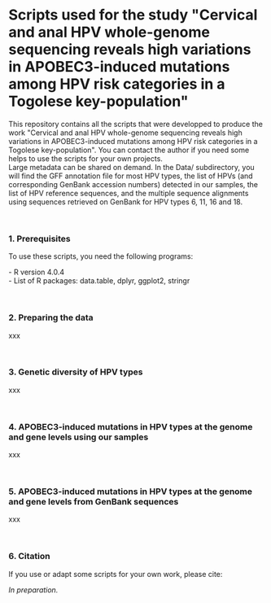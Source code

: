 # Scripts used for the study "Cervical and anal HPV whole-genome sequencing reveals high variations in APOBEC3-induced mutations among HPV risk categories in a Togolese key-population"
<p>This repository contains all the scripts that were developped to produce the work "Cervical and anal HPV whole-genome sequencing reveals high variations in APOBEC3-induced mutations among HPV risk categories in a Togolese key-population". You can contact the author if you need some helps to use the scripts for your own projects.<br>
 Large metadata can be shared on demand. In the Data/ subdirectory, you will find the GFF annotation file for most HPV types, the list of HPVs (and corresponding GenBank accession numbers) detected in our samples, the list of HPV reference sequences, and the multiple sequence alignments using sequences retrieved on GenBank for HPV types 6, 11, 16 and 18.</p>
 <br>
<h3>1. Prerequisites</h3>
 <p>To use these scripts, you need the following programs:</p>
 <p>
 - R version 4.0.4<br>
 - List of R packages: data.table, dplyr, ggplot2, stringr</p>
 <br>
 <h3>2. Preparing the data</h3>
 <p>xxx</p>
 <br>
 <h3>3. Genetic diversity of HPV types</h3>
 <p>xxx</p>
 <br>
  <h3>4. APOBEC3-induced mutations in HPV types at the genome and gene levels using our samples</h3>
 <p>xxx</p>
 <br>
  <h3>5. APOBEC3-induced mutations in HPV types at the genome and gene levels from GenBank sequences</h3>
 <p>xxx</p>
 <br>
 <h3>6. Citation</h3>
 <p>If you use or adapt some scripts for your own work, please cite:</p>
 <p><i>In preparation.</i></p>
